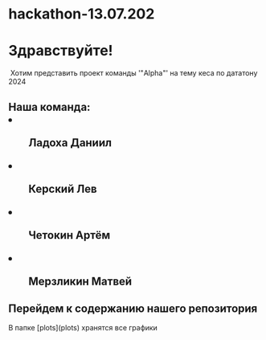 # hackathon-13.07.202
 <h1>Здравствуйте!</h1>
 Хотим представить проект команды '"Alpha"' на тему кеса по дататону 2024
 <h2>Наша команда:
  <li><dir>Ладоха Даниил</dir></li>
  <li> <dir>Керский Лев</dir></li>
  <li> <dir>Четокин Артём </dir></li>
  <li> <dir>Мерзликин Матвей</dir></li></h2>
 <h2>Перейдем к содержанию нашего репозитория</h2>
 В папке [plots](plots) хранятся все графики</h2>
